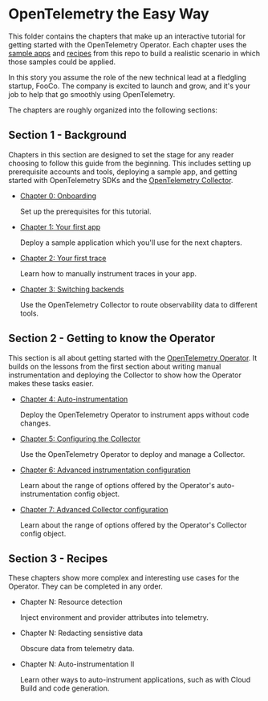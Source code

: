 # OpenTelemetry the Easy Way

This folder contains the chapters that make up an interactive tutorial for getting started
with the OpenTelemetry Operator. Each chapter uses the [sample apps](../sample-apps) and
[recipes](../recipes) from this repo to build a realistic scenario in which those samples
could be applied.

In this story you assume the role of the new technical lead at a fledgling startup, FooCo. The
company is excited to launch and grow, and it's your job to help that go smoothly using
OpenTelemetry.

The chapters are roughly organized into the following sections:

## Section 1 - Background

Chapters in this section are designed to set the stage for any reader choosing to follow this guide
from the beginning. This includes setting up prerequisite accounts and tools, deploying a sample app,
and getting started with OpenTelemetry SDKs and the [OpenTelemetry Collector](https://opentelemetry.io/docs/collector/).

* [Chapter 0: Onboarding](chapter-0)
  
  Set up the prerequisites for this tutorial.
  
* [Chapter 1: Your first app](chapter-1)
  
  Deploy a sample application which you'll use for the next chapters.
  
* [Chapter 2: Your first trace](chapter-2)
  
  Learn how to manually instrument traces in your app.
  
* [Chapter 3: Switching backends](chapter-3)
  
  Use the OpenTelemetry Collector to route observability data to different tools.
  
## Section 2 - Getting to know the Operator

This section is all about getting started with the [OpenTelemetry Operator](https://github.com/open-telemetry/opentelemetry-operator).
It builds on the lessons from the first section about writing manual instrumentation
and deploying the Collector to show how the Operator makes these tasks easier.

* [Chapter 4: Auto-instrumentation](chapter-4)
  
  Deploy the OpenTelemetry Operator to instrument apps without code changes.
  
* [Chapter 5: Configuring the Collector](chapter-5)
  
  Use the OpenTelemetry Operator to deploy and manage a Collector.
  
* [Chapter 6: Advanced instrumentation configuration](chapter-6)
  
  Learn about the range of options offered by the Operator's auto-instrumentation config object.

* [Chapter 7: Advanced Collector configuration](chapter-7)
  
  Learn about the range of options offered by the Operator's Collector config object.

  
## Section 3 - Recipes

These chapters show more complex and interesting use cases for the Operator. They can
be completed in any order.
  
* Chapter N: Resource detection
  
  Inject environment and provider attributes into telemetry.
  
* Chapter N: Redacting sensistive data
  
  Obscure data from telemetry data.
  
* Chapter N: Auto-instrumentation II
  
  Learn other ways to auto-instrument applications, such as with Cloud Build and code generation.

